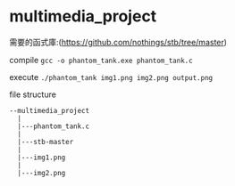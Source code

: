 # multimedia_project
需要的函式庫:(https://github.com/nothings/stb/tree/master)

compile `gcc -o phantom_tank.exe phantom_tank.c`

execute `./phantom_tank img1.png img2.png output.png`

file structure
```
--multimedia_project
  |
  |---phantom_tank.c
  |
  |---stb-master
  |
  |---img1.png
  |
  |---img2.png
```
